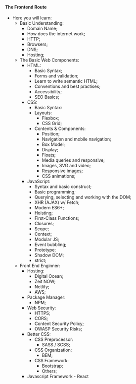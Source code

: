 #### The Frontend Route

- Here you will learn:
  - Basic Understanding:
    - Domain Name;
    - How does the internet work;
    - HTTP;
    - Browsers;
    - DNS;
    - Hosting;
  - The Basic Web Components:
    - HTML:
      - Basic Syntax;
      - Forms and validation;
      - Learn to write semantic HTML;
      - Conventions and best practises;
      - Accessibility;
      - SEO Basics;
    - CSS:
      - Basic Syntax:
      - Layouts:
        - Flexbox;
        - CSS Grid;
      - Contents & Components:
        - Position;
        - Navigation and mobile navigation;
        - Box Model;
        - Display;
        - Floats;
        - Media queries and responsive;
        - Images, SVG and video;
        - Responsive images;
        - CSS animations;
    - JavaScript:
      - Syntax and basic construct;
      - Basic programming;
      - Querying, selecting and working with the DOM;
      - XHR (AJAX) w/ Fetch;
      - Modern ES6+;
      - Hoisting;
      - First-Class Functions;
      - Closures;
      - Scope;
      - Context;
      - Modular JS;
      - Event bubbling;
      - Prototype;
      - Shadow DOM;
      - strict;
  - Front End Enginner:
    - Hosting:
      - Digital Ocean;
      - Zeit NOW;
      - Netlify;
      - AWS;
    - Package Manager:
      - NPM;
    - Web Security:
      - HTTPS;
      - CORS;
      - Content Security Policy;
      - OWASP Security Risks;
    - Better CSS:
      - CSS Preprocessor:
        - SASS / SCSS;
      - CSS Organization:
        - BEM;
      - CSS Framework:
        - Bootstrap;
        - Others;
    - Javascript Framework - React
